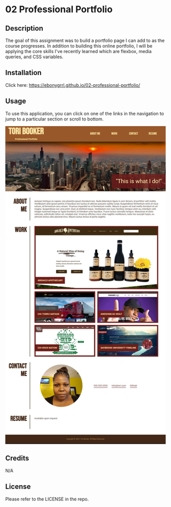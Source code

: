 # 02 Professional Portfolio

## Description

The goal of this assignment was to build a portfolio page I can add to as the course progresses. In addition to building this online portfolio, I will be applying the core skills I've recently learned which are flexbox, media queries, and CSS variables.

## Installation

Click here: https://ebonygrrl.github.io/02-professional-portfolio/

## Usage

To use this application, you can click on one of the links in the navigation to jump to a particular section or scroll to bottom.

![The Horiseon webpage includes a navigation bar, a header image, and cards with text and images at the bottom of the page.](./professional-portfolio-screenshot.jpg)

## Credits

N/A

## License

Please refer to the LICENSE in the repo.
